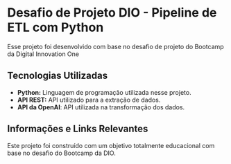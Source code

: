 # Desafio de Projeto DIO - Pipeline de ETL com Python
Esse projeto foi desenvolvido com base no desafio de projeto do Bootcamp da Digital Innovation One 

## Tecnologias Utilizadas
- **Python:** Linguagem de programação utilizada nesse projeto.
- **API REST:** API utilizado para a extração de dados.
- **API da OpenAI**: API utilizada na transformação dos dados.

## Informações e Links Relevantes
Este projeto foi construído com um objetivo totalmente educacional com base no desafio do Bootcamp da DIO. 
